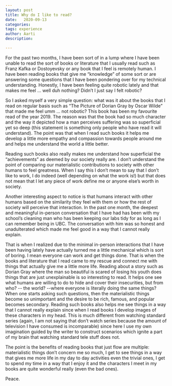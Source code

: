 ```yaml
---
layout: post
title: Why do I like to read?
date:   2020-09-13
categories:
tags: experience
author: Aarti
description:

---
```

For the past two months, I have been sort of in a lump where I have been unable to read the sort of books or literature that I usually read such as Franz Kafka or Dostoyevsky or any book that I feel is remotely human. I have been reading books that give me “knowledge” of some sort or are answering some questions that I have been pondering over for my technical understanding. Honestly, I have been feeling quite robotic lately and that makes me feel  … well duh nothing? Didn’t I just say I felt robotic?  

So I asked myself a very simple question: what was it about the books that I read on regular basis such as “The Picture of Dorian Gray by Oscar Wilde” that made me feel umm … not robotic? This book has been my favourite read of the year 2019. The reason was that the book had so much character and the way it depicted how a man perceives suffering was so superficial yet so deep (this statement is something only people who have read it will understand). The point was that when I read such books it helps me develop a little more empathy and compassion towards people around me and helps me understand the world a little better.

Reading such books also really makes me understand how superficial the “achievements” as deemed by our society really are. I don’t understand the point of comparing our materialistic contributions to society with other humans to feel greatness. When I say this I don’t mean to say that I don’t like to work, I do indeed (well depending on what the work is!) but that does not mean that I let any piece of work define me or anyone else’s worth in society.

Another interesting aspect to notice is that humans interact with other humans based on the similarity they feel with them or how the rest of society will perceive that interaction. In the past one month, the deepest and meaningful in-person conversation that I have had has been with my school’s cleaning man who has been keeping our labs tidy for as long as I can remember being in UBC. The conversation with him was so honest and unadulterated which made me feel good in a way that I cannot really explain.

That is when I realized due to the minimal in-person interactions that I have been having lately have actually turned me a little mechanical which is sort of boring. I mean everyone can work and get things done. That is when the books and literature that I read came to my rescue and connect me with things that actually give me a little more life. Reading about a story such as Dorian Gray where the man so beautiful is scared of losing his youth does things that are just unexplainable is so interesting to read. It helps one see what humans are willing to do to hide and cover their insecurities, but from who? -- the world? --where everyone is literally doing the same things? When one starts asking such questions, then the materialistic things become so unimportant and the desire to be rich, famous, and popular becomes secondary. Reading such books also helps me see things in a way that I cannot really explain since when I read books I develop images of these characters in my head. This is much different from watching standard series (again, I am not saying that don’t watch series because the amount of television I have consumed is incomparable) since here I use my own imagination guided by the writer to construct scenarios which ignite a part of my brain that watching standard tele stuff does not.

The point is the benefits of reading books that just flow are multiple: materialistic things don’t concern me so much, I get to see things in a way that gives me more life in my day to day activities even the trivial ones, I get to spend my time in a way that I enjoy it and the characters I meet in my books are quite wonderful really (even the bad ones).

Peace. 
